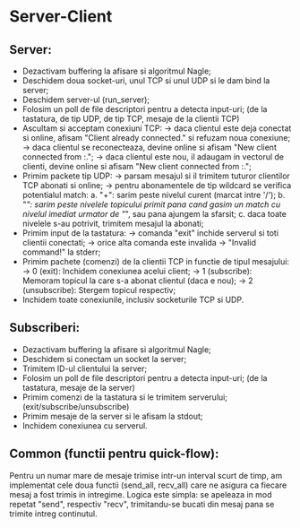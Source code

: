 # Server-Client

## Server:

- Dezactivam buffering la afisare si algoritmul Nagle;
- Deschidem doua socket-uri, unul TCP si unul UDP si le dam bind la server;
- Deschidem server-ul (run_server);
- Folosim un poll de file descriptori pentru a detecta input-uri;
(de la tastatura, de tip UDP, de tip TCP, mesaje de la clientii TCP)
- Ascultam si acceptam conexiuni TCP:
    -> daca clientul este deja conectat si online, afisam
    "Client <ID> already connected." si refuzam noua conexiune;
    -> daca clientul se reconecteaza, devine online si afisam
    "New client <ID> connected from <IP>:<PORT>.";
    -> daca clientul este nou, il adaugam in vectorul de clienti, devine online
    si afisam "New client <ID> connected from <IP>:<PORT>.";
- Primim packete tip UDP:
    -> parsam mesajul si il trimitem tuturor clientilor TCP abonati si online;
    -> pentru abonamentele de tip wildcard se verifica potentialul match:
        a. "+": sarim peste nivelul curent (marcat intre '/');
        b. "*": sarim peste nivelele topicului primit pana cand gasim un match
        cu nivelul imediat urmator de "*", sau pana ajungem la sfarsit;
        c. daca toate nivelele s-au potrivit, trimitem mesajul la abonati;
- Primim input de la tastatura:
    -> comanda "exit" inchide serverul si toti clientii conectati;
    -> orice alta comanda este invalida -> "Invalid command!" la stderr;
- Primim pachete (comenzi) de la clientii TCP in functie de tipul mesajului:
    -> 0 (exit): Inchidem conexiunea acelui client;
    -> 1 (subscribe): Memoram topicul la care s-a abonat clientul (daca e nou);
    -> 2 (unsubscribe): Stergem topicul respectiv;
- Inchidem toate conexiunile, inclusiv socketurile TCP si UDP.


## Subscriberi:

- Dezactivam buffering la afisare si algoritmul Nagle;
- Deschidem si conectam un socket la server;
- Trimitem ID-ul clientului la server;
- Folosim un poll de file descriptori pentru a detecta input-uri;
(de la tastatura, mesaje de la server)
- Primim comenzi de la tastatura si le trimitem serverului;
(exit/subscribe/unsubscribe)
- Primim mesaje de la server si le afisam la stdout;
- Inchidem conexiunea cu serverul.


## Common (functii pentru quick-flow):

Pentru un numar mare de mesaje trimise intr-un interval scurt de timp,
am implementat cele doua functii (send_all, recv_all) care ne asigura
ca fiecare mesaj a fost trimis in intregime.
Logica este simpla: se apeleaza in mod repetat "send", respectiv "recv",
trimitandu-se bucati din mesaj pana se trimite intreg continutul.

